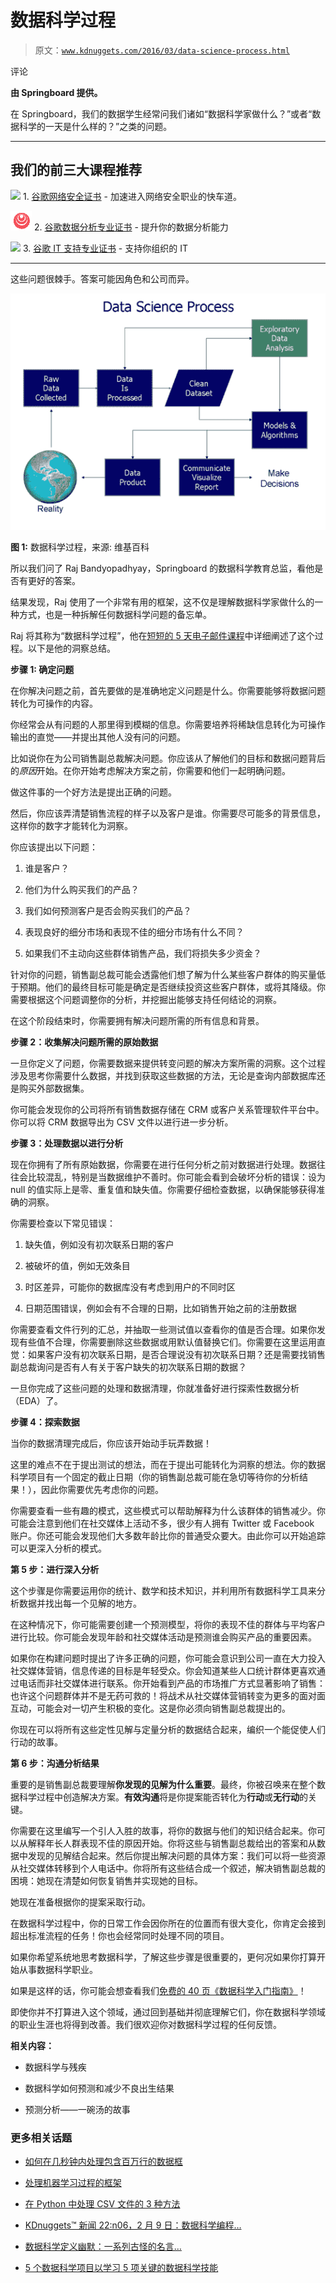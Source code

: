 # 数据科学过程

> 原文：[`www.kdnuggets.com/2016/03/data-science-process.html`](https://www.kdnuggets.com/2016/03/data-science-process.html)

评论

**由 Springboard 提供。**

在 Springboard，我们的数据学生经常问我们诸如“数据科学家做什么？”或者“数据科学的一天是什么样的？”之类的问题。

* * *

## 我们的前三大课程推荐

![](img/0244c01ba9267c002ef39d4907e0b8fb.png) 1\. [谷歌网络安全证书](https://www.kdnuggets.com/google-cybersecurity) - 加速进入网络安全职业的快车道。

![](img/e225c49c3c91745821c8c0368bf04711.png) 2\. [谷歌数据分析专业证书](https://www.kdnuggets.com/google-data-analytics) - 提升你的数据分析能力

![](img/0244c01ba9267c002ef39d4907e0b8fb.png) 3\. [谷歌 IT 支持专业证书](https://www.kdnuggets.com/google-itsupport) - 支持你组织的 IT

* * *

这些问题很棘手。答案可能因角色和公司而异。

![](img/d06c63b2fb245a0c79f7636f4b333f69.png)

**图 1:** 数据科学过程，来源: 维基百科

所以我们问了 Raj Bandyopadhyay，Springboard 的数据科学教育总监，看他是否有更好的答案。

结果发现，Raj 使用了一个非常有用的框架，这不仅是理解数据科学家做什么的一种方式，也是一种拆解任何数据科学问题的备忘单。

Raj 将其称为“数据科学过程”，他在[短短的 5 天电子邮件课程](http://springboard.com/resources/data-science-email)中详细阐述了这个过程。以下是他的洞察总结。

**步骤 1: 确定问题**

在你解决问题之前，首先要做的是准确地定义问题是什么。你需要能够将数据问题转化为可操作的内容。

你经常会从有问题的人那里得到模糊的信息。你需要培养将稀缺信息转化为可操作输出的直觉——并提出其他人没有问的问题。

比如说你在为公司销售副总裁解决问题。你应该从了解他们的目标和数据问题背后的*原因*开始。在你开始考虑解决方案之前，你需要和他们一起明确问题。

做这件事的一个好方法是提出正确的问题。

然后，你应该弄清楚销售流程的样子以及客户是谁。你需要尽可能多的背景信息，这样你的数字才能转化为洞察。

你应该提出以下问题：

1.  谁是客户？

1.  他们为什么购买我们的产品？

1.  我们如何预测客户是否会购买我们的产品？

1.  表现良好的细分市场和表现不佳的细分市场有什么不同？

1.  如果我们不主动向这些群体销售产品，我们将损失多少资金？

针对你的问题，销售副总裁可能会透露他们想了解为什么某些客户群体的购买量低于预期。他们的最终目标可能是确定是否继续投资这些客户群体，或将其降级。你需要根据这个问题调整你的分析，并挖掘出能够支持任何结论的洞察。

在这个阶段结束时，你需要拥有解决问题所需的所有信息和背景。

**步骤 2：收集解决问题所需的原始数据**

一旦你定义了问题，你需要数据来提供转变问题的解决方案所需的洞察。这个过程涉及思考你需要什么数据，并找到获取这些数据的方法，无论是查询内部数据库还是购买外部数据集。

你可能会发现你的公司将所有销售数据存储在 CRM 或客户关系管理软件平台中。你可以将 CRM 数据导出为 CSV 文件以进行进一步分析。

**步骤 3：处理数据以进行分析**

现在你拥有了所有原始数据，你需要在进行任何分析之前对数据进行处理。数据往往会比较混乱，特别是当数据维护不善时。你可能会看到会破坏分析的错误：设为 null 的值实际上是零、重复值和缺失值。你需要仔细检查数据，以确保能够获得准确的洞察。

你需要检查以下常见错误：

1.  缺失值，例如没有初次联系日期的客户

1.  被破坏的值，例如无效条目

1.  时区差异，可能你的数据库没有考虑到用户的不同时区

1.  日期范围错误，例如会有不合理的日期，比如销售开始之前的注册数据

你需要查看文件行列的汇总，并抽取一些测试值以查看你的值是否合理。如果你发现有些值不合理，你需要删除这些数据或用默认值替换它们。你需要在这里运用直觉：如果客户没有初次联系日期，是否合理说没有初次联系日期？还是需要找销售副总裁询问是否有人有关于客户缺失的初次联系日期的数据？

一旦你完成了这些问题的处理和数据清理，你就准备好进行探索性数据分析（EDA）了。

**步骤 4：探索数据**

当你的数据清理完成后，你应该开始动手玩弄数据！

这里的难点不在于提出测试的想法，而在于提出可能转化为洞察的想法。你的数据科学项目有一个固定的截止日期（你的销售副总裁可能在急切等待你的分析结果！），因此你需要优先考虑你的问题。

你需要查看一些有趣的模式，这些模式可以帮助解释为什么该群体的销售减少。你可能会注意到他们在社交媒体上活动不多，很少有人拥有 Twitter 或 Facebook 账户。你还可能会发现他们大多数年龄比你的普通受众要大。由此你可以开始追踪可以更深入分析的模式。

**第 5 步：进行深入分析**

这个步骤是你需要运用你的统计、数学和技术知识，并利用所有数据科学工具来分析数据并找出每一个见解的地方。

在这种情况下，你可能需要创建一个预测模型，将你的表现不佳的群体与平均客户进行比较。你可能会发现年龄和社交媒体活动是预测谁会购买产品的重要因素。

如果你在构建问题时提出了许多正确的问题，你可能会意识到公司一直在大力投入社交媒体营销，信息传递的目标是年轻受众。你会知道某些人口统计群体更喜欢通过电话而非社交媒体进行联系。你开始看到产品的市场推广方式显著影响了销售：也许这个问题群体并不是无药可救的！将战术从社交媒体营销转变为更多的面对面互动，可能会对一切产生积极的变化。这是你必须向销售副总裁提出的。

你现在可以将所有这些定性见解与定量分析的数据结合起来，编织一个能促使人们行动的故事。

**第 6 步：沟通分析结果**

重要的是销售副总裁要理解**你发现的见解为什么重要**。最终，你被召唤来在整个数据科学过程中创造解决方案。**有效沟通**将是你提案能否转化为**行动**或**无行动**的关键。

你需要在这里编写一个引人入胜的故事，将你的数据与他们的知识结合起来。你可以从解释年长人群表现不佳的原因开始。你将这些与销售副总裁给出的答案和从数据中发现的见解结合起来。然后你提出解决问题的具体方案：我们可以将一些资源从社交媒体转移到个人电话中。你将所有这些结合成一个叙述，解决销售副总裁的困境：她现在清楚如何恢复销售并实现她的目标。

她现在准备根据你的提案采取行动。

在数据科学过程中，你的日常工作会因你所在的位置而有很大变化，你肯定会接到超出标准流程的任务！你也会经常同时处理不同的项目。

如果你希望系统地思考数据科学，了解这些步骤是很重要的，更何况如果你打算开始从事数据科学职业。

如果是这样的话，你可能会想查看我们[免费的 40 页《数据科学入门指南》](http://springboard.com/resources/data-career-guide)！

即使你并不打算进入这个领域，通过回到基础并彻底理解它们，你在数据科学领域的职业生涯也将得到改善。我们很欢迎你对数据科学过程的任何反馈。

**相关内容：**

+   数据科学与残疾

+   数据科学如何预测和减少不良出生结果

+   预测分析——一碗汤的故事

### 更多相关话题

+   [如何在几秒钟内处理包含百万行的数据框](https://www.kdnuggets.com/2022/01/process-dataframe-millions-rows-seconds.html)

+   [处理机器学习过程的框架](https://www.kdnuggets.com/2018/05/general-approaches-machine-learning-process.html)

+   [在 Python 中处理 CSV 文件的 3 种方法](https://www.kdnuggets.com/2022/10/3-ways-process-csv-files-python.html)

+   [KDnuggets™ 新闻 22:n06，2 月 9 日：数据科学编程…](https://www.kdnuggets.com/2022/n06.html)

+   [数据科学定义幽默：一系列古怪的名言…](https://www.kdnuggets.com/2022/02/data-science-definition-humor.html)

+   [5 个数据科学项目以学习 5 项关键的数据科学技能](https://www.kdnuggets.com/2022/03/5-data-science-projects-learn-5-critical-data-science-skills.html)
